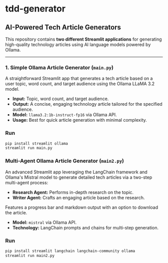 # tdd-generator

## AI-Powered Tech Article Generators

This repository contains **two different Streamlit applications** for generating high-quality technology articles using AI language models powered by Ollama.

---

### 1. Simple Ollama Article Generator (`main.py`)

A straightforward Streamlit app that generates a tech article based on a user topic, word count, and target audience using the Ollama LLaMA 3.2 model.

- **Input:** Topic, word count, and target audience.
- **Output:** A concise, engaging technology article tailored for the specified audience.
- **Model:** `llama3.2:1b-instruct-fp16` via Ollama API.
- **Usage:** Best for quick article generation with minimal complexity.

### Run

```bash
pip install streamlit ollama
streamlit run main.py
```


### Multi-Agent Ollama Article Generator (`main2.py`)

An advanced Streamlit app leveraging the LangChain framework and Ollama's Mistral model to generate detailed tech articles via a two-step multi-agent process:

- **Research Agent:** Performs in-depth research on the topic.
- **Writer Agent:** Crafts an engaging article based on the research.

Features a progress bar and markdown output with an option to download the article.

- **Model:** `mistral` via Ollama API.
- **Technology:** LangChain prompts and chains for multi-step generation.

### Run

```bash
pip install streamlit langchain langchain-community ollama
streamlit run main2.py
